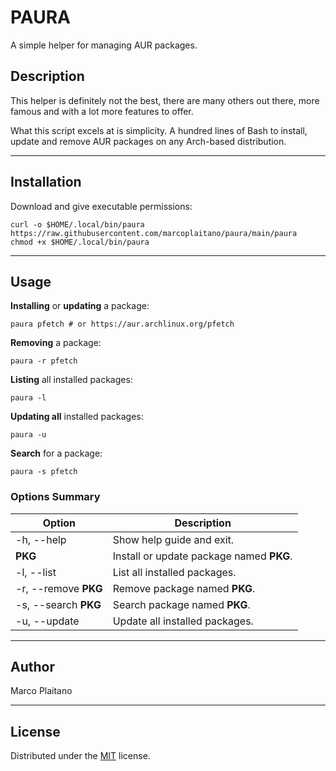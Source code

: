 # PAURA

A simple helper for managing AUR packages.

## Description

This helper is definitely not the best, there are many others out there, more
famous and with a lot more features to offer.

What this script excels at is simplicity. A hundred lines of Bash to
install, update and remove AUR packages on any Arch-based distribution.

- - - - - - - - - - - - - - - - - - - - - - - - - - - - - - - - - - - - - - - -

## Installation

Download and give executable permissions:

```shell
curl -o $HOME/.local/bin/paura https://raw.githubusercontent.com/marcoplaitano/paura/main/paura
chmod +x $HOME/.local/bin/paura
```

- - - - - - - - - - - - - - - - - - - - - - - - - - - - - - - - - - - - - - - -

## Usage

**Installing** or **updating** a package:

```shell
paura pfetch # or https://aur.archlinux.org/pfetch
```

**Removing** a package:

```shell
paura -r pfetch
```

**Listing** all installed packages:

```shell
paura -l
```

**Updating all** installed packages:

```shell
paura -u
```

**Search** for a package:

```shell
paura -s pfetch
```

### Options Summary

| Option                | Description                               |
|-----------------------|-------------------------------------------|
| -h, --help            | Show help guide and exit.                 |
| **PKG**               | Install or update package named **PKG**.  |
| -l, --list            | List all installed packages.              |
| -r, --remove **PKG**  | Remove package named **PKG**.             |
| -s, --search **PKG**  | Search package named **PKG**.             |
| -u, --update          | Update all installed packages.            |

- - - - - - - - - - - - - - - - - - - - - - - - - - - - - - - - - - - - - - - -

## Author

Marco Plaitano

- - - - - - - - - - - - - - - - - - - - - - - - - - - - - - - - - - - - - - - -

## License

Distributed under the [MIT] license.

<!-- Links -->

[MIT]:
LICENSE
"Repository file"
